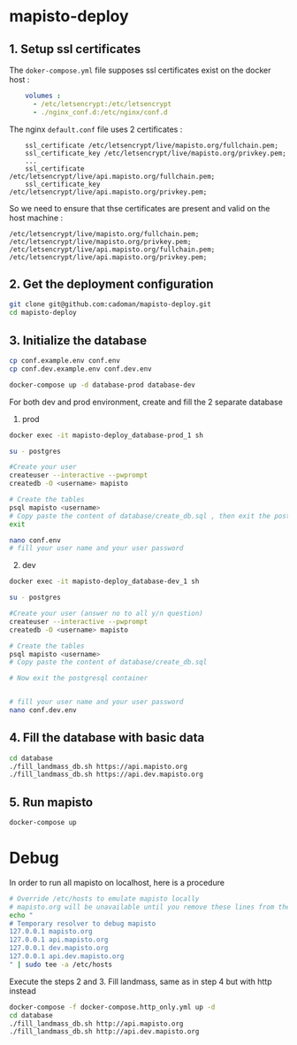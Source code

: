 # mapisto-deploy
## 1. Setup ssl certificates
The `doker-compose.yml` file supposes ssl certificates exist on the docker host : 
```yml
    volumes :
      - /etc/letsencrypt:/etc/letsencrypt
      - ./nginx_conf.d:/etc/nginx/conf.d
```
The nginx `default.conf` file uses 2 certificates : 
```
    ssl_certificate /etc/letsencrypt/live/mapisto.org/fullchain.pem;
    ssl_certificate_key /etc/letsencrypt/live/mapisto.org/privkey.pem;
    ...
    ssl_certificate /etc/letsencrypt/live/api.mapisto.org/fullchain.pem;
    ssl_certificate_key /etc/letsencrypt/live/api.mapisto.org/privkey.pem;
```
So we need to ensure that thse certificates are present and valid on the host machine :
```
/etc/letsencrypt/live/mapisto.org/fullchain.pem;
/etc/letsencrypt/live/mapisto.org/privkey.pem;
/etc/letsencrypt/live/api.mapisto.org/fullchain.pem;
/etc/letsencrypt/live/api.mapisto.org/privkey.pem;
```
## 2. Get the deployment configuration
```bash
git clone git@github.com:cadoman/mapisto-deploy.git
cd mapisto-deploy

```
## 3.  Initialize the database
```bash
cp conf.example.env conf.env
cp conf.dev.example.env conf.dev.env

docker-compose up -d database-prod database-dev
```
For both dev and prod environment, create and fill the 2 separate database
1. prod
```bash
docker exec -it mapisto-deploy_database-prod_1 sh

su - postgres

#Create your user
createuser --interactive --pwprompt
createdb -O <username> mapisto

# Create the tables
psql mapisto <username>
# Copy paste the content of database/create_db.sql , then exit the postgresql container
exit

nano conf.env 
# fill your user name and your user password
```
2. dev
```bash
docker exec -it mapisto-deploy_database-dev_1 sh

su - postgres

#Create your user (answer no to all y/n question)
createuser --interactive --pwprompt
createdb -O <username> mapisto

# Create the tables
psql mapisto <username>
# Copy paste the content of database/create_db.sql 

# Now exit the postgresql container


# fill your user name and your user password
nano conf.dev.env 
```

## 4. Fill the database with basic data
```bash
cd database
./fill_landmass_db.sh https://api.mapisto.org
./fill_landmass_db.sh https://api.dev.mapisto.org
```
## 5. Run mapisto
```bash
docker-compose up
```

# Debug
In order to run all mapisto on localhost, here is a procedure
```bash
# Override /etc/hosts to emulate mapisto locally
# mapisto.org will be unavailable until you remove these lines from the file
echo "
# Temporary resolver to debug mapisto 
127.0.0.1 mapisto.org 
127.0.0.1 api.mapisto.org 
127.0.0.1 dev.mapisto.org 
127.0.0.1 api.dev.mapisto.org 
" | sudo tee -a /etc/hosts
```
Execute the steps 2 and 3.
Fill landmass, same as in step 4 but with http instead
```bash
docker-compose -f docker-compose.http_only.yml up -d
cd database
./fill_landmass_db.sh http://api.mapisto.org
./fill_landmass_db.sh http://api.dev.mapisto.org
```
